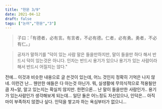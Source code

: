 ```yaml
---
title: "헌문 3/9"
date: 2021-04-12
draft: false
tags: ["논어","헌문","3"]
---
```


> 子曰：「有德者，必有言。有言者，不必有德。仁者，必有勇。勇者，不必有仁。」

> 공자가 말하기를 "덕이 있는 사람 말은 들을만하지만, 말이 들을만 하다 해서 반드시 덕이 있는것은 아니다. 인자는 반드시 용기가 있으나 용기가 있는 사람이라 해서 반드시 어질지는 않다."

전에... 이것과 비슷한 내용으로 글 쓴것이 있는데, 어느 것인지 정확히 기억은 나지 않네. 이런건 난... 웬만한 애들은 다 아는것 아닌가. 뭐, 실생활에 무의식적으로 적용될만큼 자~알, 알고 있는지는 확실치 않지만. 한편으론... 난 말이 들을만한 사람인가.. 용기가 있는사람인가 생각해보게 되는데... 일단 둘은 어느정도 자신있으나, 인덕은... 아직 마이 부족하지 않겠나 싶다. 인덕을 쌓고자 하는 욕심부터가 없으니...
